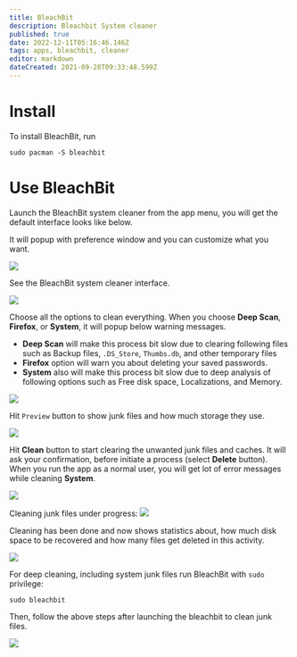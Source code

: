 ```yaml
---
title: BleachBit
description: Bleachbit System cleaner
published: true
date: 2022-12-11T05:16:46.146Z
tags: apps, bleachbit, cleaner
editor: markdown
dateCreated: 2021-09-28T09:33:48.599Z
---
```


# Install

To install BleachBit, run

```
sudo pacman -S bleachbit
```

# Use BleachBit

Launch the BleachBit system cleaner from the app menu, you will get the default interface looks like below. 

It will popup with preference window and you can customize what you want.

![](https://2daygeek.com/wp-content/uploads/2016/01/install-bleachbit-system-cleaner-in-linux-1.png)

See the BleachBit system cleaner interface.

![](https://2daygeek.com/wp-content/uploads/2016/01/install-bleachbit-system-cleaner-in-linux-2.png)

Choose all the options to clean everything. When you choose **Deep Scan**, **Firefox**, or **System**, it will popup below warning messages.

-   **Deep Scan** will make this process bit slow due to clearing following files such as Backup files, `.DS_Store`, `Thumbs.db`, and other temporary files
-   **Firefox** option will warn you about deleting your saved passwords.
-   **System** also will make this process bit slow due to deep analysis of following options such as Free disk space, Localizations, and Memory.

![](https://2daygeek.com/wp-content/uploads/2016/01/install-bleachbit-system-cleaner-in-linux-3.png)

Hit `Preview` button to show junk files and how much storage they use.

![](https://2daygeek.com/wp-content/uploads/2016/01/install-bleachbit-system-cleaner-in-linux-5b.png)

Hit **Clean** button to start clearing the unwanted junk files and caches. It will ask your confirmation, before initiate a process (select **Delete** button). When you run the app as a normal user, you will get lot of error messages while cleaning **System**.

![](https://2daygeek.com/wp-content/uploads/2016/01/install-bleachbit-system-cleaner-in-linux-4.png)

Cleaning junk files under progress:
![](https://2daygeek.com/wp-content/uploads/2016/01/install-bleachbit-system-cleaner-in-linux-5a.png)

Cleaning has been done and now shows statistics about, how much disk space to be recovered and how many files get deleted in this activity.

![](https://2daygeek.com/wp-content/uploads/2016/01/install-bleachbit-system-cleaner-in-linux-6a.png)

For deep cleaning, including system junk files run BleachBit with `sudo` privilege:

```
sudo bleachbit
```

Then, follow the above steps after launching the bleachbit to clean junk files.

![](https://2daygeek.com/wp-content/uploads/2016/01/install-bleachbit-system-cleaner-in-linux-6.png)